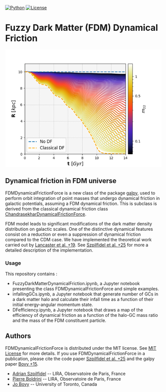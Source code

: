 
[![Python](https://img.shields.io/badge/python-3.8.2-blue.svg)](https://python.org)
[![License](https://img.shields.io/badge/License-MIT-blue.svg)](https://choosealicense.com/licenses/mit/)

# Fuzzy Dark Matter (FDM) Dynamical Friction

<p align="center">
  <img src="FDM_DF_NFW.png">
</p>

## Dynamical friction in FDM universe

FDMDynamicalFrictionForce is a new class of the package [galpy](https://www.galpy.org/), used to perform orbit integration of point masses that undergo dynamical friction in galactic potentials, assuming a FDM dynamical friction. This is subclass is derived from the classical dynamical friction class [ChandrasekharDynamicalFrictionForce](https://docs.galpy.org/en/v1.10.1/reference/potentialchandrasekhardynfric.html). 

FDM model leads to significant modifications of the dark matter density distribution on galactic scales. One of the distinctive dynamical features consist on a reduction or even a suppression of dynamical friction compared to the CDM case. We have implemented the theoretical work carried out by [Lancaster et al. +19](https://arxiv.org/pdf/1909.06381). See [Szpilfidel et al. +25]() for more a detailed description of the implementation.

### Usage
This repository contains : 
* FuzzyDarkMatterDynamicalFriction.ipynb, a Jupyter notebook presenting the class FDMDynamicalFrictionForce and simple examples.
* infallingGCs.ipynb, a Jupyter notebook that generate number of GCs in a dark matter halo and calculate their infall time as a function of their initial energy-angular momentum state.
* DFefficiency.ipynb, a Jupyter notebook that draws a map of the efficiency of dynamical friction as a function of the halo-GC mass ratio and the mass of the FDM constituent particle. 

## Authors
FDMDynamicalFrictionForce is distributed under the MIT license. See [MIT License](https://en.wikipedia.org/wiki/MIT_License) for more details. If you use FDMDynamicalFrictionForce in a publication, please cite the code paper [Szpilfidel et al. +25]() and the galpy paper [Bovy +15](https://arxiv.org/abs/1412.3451).

* [Adrian Szpilfidel](mailto:adrian.szpilfidel@obspm.fr) -- LIRA, Observatoire de Paris, France
* [Pierre Boldrini](mailto:pierre.boldrini@obspm.fr) -- LIRA, Observatoire de Paris, France
* [Jo Bovy](mailto:boldrini@iap.fr) -- University of Toronto, Canada

